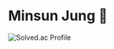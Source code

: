 # Minsun Jung 🤗

![Solved.ac Profile](http://mazassumnida.wtf/api/v2/generate_badge?boj=wjdalstjszzz98)
